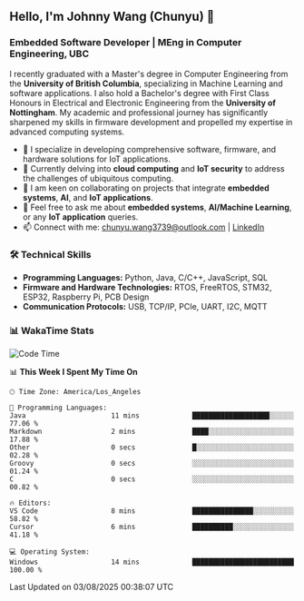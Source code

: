 ## Hello, I'm Johnny Wang (Chunyu) 👋

### Embedded Software Developer | MEng in Computer Engineering, UBC

I recently graduated with a Master's degree in Computer Engineering from the **University of British Columbia**, specializing in Machine Learning and software applications. I also hold a Bachelor's degree with First Class Honours in Electrical and Electronic Engineering from the **University of Nottingham**. My academic and professional journey has significantly sharpened my skills in firmware development and propelled my expertise in advanced computing systems.

- 🔭 I specialize in developing comprehensive software, firmware, and hardware solutions for IoT applications.
- 🌱 Currently delving into **cloud computing** and **IoT security** to address the challenges of ubiquitous computing.
- 🤝 I am keen on collaborating on projects that integrate **embedded systems**, **AI**, and **IoT applications**.
- 💬 Feel free to ask me about **embedded systems**, **AI/Machine Learning**, or any **IoT application** queries.
- 📫 Connect with me: [chunyu.wang3739@outlook.com](mailto:chunyu.wang3739@outlook.com) | [LinkedIn](https://www.linkedin.com/in/shycw1/)


### 🛠️ Technical Skills
- **Programming Languages:** Python, Java, C/C++, JavaScript, SQL
- **Firmware and Hardware Technologies:** RTOS, FreeRTOS, STM32, ESP32, Raspberry Pi, PCB Design
- **Communication Protocols:** USB, TCP/IP, PCIe, UART, I2C, MQTT

### 📊 WakaTime Stats
<!--START_SECTION:waka-->
![Code Time](http://img.shields.io/badge/Code%20Time-116%20hrs%2043%20mins-blue)

📊 **This Week I Spent My Time On** 

```text
🕑︎ Time Zone: America/Los_Angeles

💬 Programming Languages: 
Java                     11 mins             ███████████████████░░░░░░   77.06 % 
Markdown                 2 mins              ████░░░░░░░░░░░░░░░░░░░░░   17.88 % 
Other                    0 secs              █░░░░░░░░░░░░░░░░░░░░░░░░   02.28 % 
Groovy                   0 secs              ░░░░░░░░░░░░░░░░░░░░░░░░░   01.24 % 
C                        0 secs              ░░░░░░░░░░░░░░░░░░░░░░░░░   00.82 % 

🔥 Editors: 
VS Code                  8 mins              ███████████████░░░░░░░░░░   58.82 % 
Cursor                   6 mins              ██████████░░░░░░░░░░░░░░░   41.18 % 

💻 Operating System: 
Windows                  14 mins             █████████████████████████   100.00 % 
```


 Last Updated on 03/08/2025 00:38:07 UTC
<!--END_SECTION:waka-->
